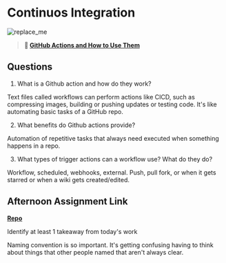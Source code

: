 # Continuos Integration

![replace_me](https://codeworks.blob.core.windows.net/public/assets/img/illustrations/placeholder.svg)

> **📖 [GitHub Actions and How to Use Them](https://codeworksacademy.com/fs-student-guide/resources/wk8-9/05-Github-Actions)**

## Questions

1. What is a Github action and how do they work?

Text files called workflows can perform actions like CICD, such as compressing images, building or pushing updates or testing code. It's like automating basic tasks of a GitHub repo. 

2. What benefits do Github actions provide?

Automation of repetitive tasks that always need executed when something happens in a repo. 

3. What types of trigger actions can a workflow use? What do they do?

Workflow, scheduled, webhooks, external. Push, pull fork, or when it gets starred or when a wiki gets created/edited. 

## Afternoon Assignment Link

**[Repo](https://github.com/kyleem20/gameCloset)**

Identify at least 1 takeaway from today's work

Naming convention is so important. It's getting confusing having to think about things that other people named that aren't always clear. 